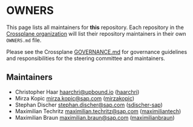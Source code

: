 # OWNERS

This page lists all maintainers for **this** repository. Each repository in the [Crossplane
organization](https://github.com/crossplane/) will list their repository maintainers in their own
`OWNERS.md` file.

Please see the Crossplane
[GOVERNANCE.md](https://github.com/crossplane/crossplane/blob/master/GOVERNANCE.md) for governance
guidelines and responsibilities for the steering committee and maintainers.

## Maintainers

* Christopher Haar <haarchri@upbound.io> ([haarchri](https://github.com/haarchri))
* Mirza Kopic <mirza.kopic@sap.com> ([mirzakopic](https://github.com/mirzakopic))
* Stephan Discher <stephan.discher@sap.com> ([sdischer-sap](https://github.com/sdischer-sap))
* Maximilian Techritz <maximilian.techritz@sap.com> ([maximiliantech](https://github.com/maximiliantech))
* Maximilian Braun <maximilian.braun@sap.com> ([maximilianbraun](https://github.com/maximilianbraun))
